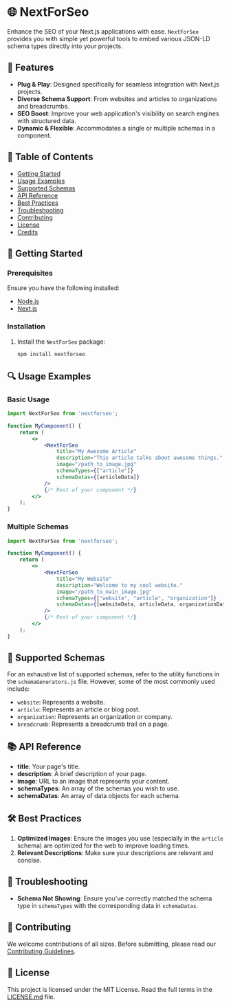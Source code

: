 # 🌐 NextForSeo

Enhance the SEO of your Next.js applications with ease. `NextForSeo` provides you with simple yet powerful tools to embed various JSON-LD schema types directly into your projects.


## 🚀 Features

- **Plug & Play**: Designed specifically for seamless integration with Next.js projects.
- **Diverse Schema Support**: From websites and articles to organizations and breadcrumbs.
- **SEO Boost**: Improve your web application's visibility on search engines with structured data.
- **Dynamic & Flexible**: Accommodates a single or multiple schemas in a component.

## 📖 Table of Contents

- [Getting Started](#getting-started)
- [Usage Examples](#usage-examples)
- [Supported Schemas](#supported-schemas)
- [API Reference](#api-reference)
- [Best Practices](#best-practices)
- [Troubleshooting](#troubleshooting)
- [Contributing](#contributing)
- [License](#license)
- [Credits](#credits)

## 🎉 Getting Started

### Prerequisites

Ensure you have the following installed:

- [Node.js](https://nodejs.org/)
- [Next.js](https://nextjs.org/)

### Installation

1. Install the `NextForSeo` package:
   ```bash
   npm install nextforseo
   ```

## 🔍 Usage Examples

### Basic Usage

```jsx
import NextForSeo from 'nextforseo';

function MyComponent() {
    return (
        <>
            <NextForSeo 
                title="My Awesome Article" 
                description="This article talks about awesome things." 
                image="/path_to_image.jpg" 
                schemaTypes={["article"]} 
                schemaDatas={[articleData]}
            />
            {/* Rest of your component */}
        </>
    );
}
```

### Multiple Schemas

```jsx
import NextForSeo from 'nextforseo';

function MyComponent() {
    return (
        <>
            <NextForSeo 
                title="My Website" 
                description="Welcome to my cool website." 
                image="/path_to_main_image.jpg" 
                schemaTypes={["website", "article", "organization"]} 
                schemaDatas={[websiteData, articleData, organizationData]}
            />
            {/* Rest of your component */}
        </>
    );
}
```

## 📜 Supported Schemas

For an exhaustive list of supported schemas, refer to the utility functions in the `schemaGenerators.js` file. However, some of the most commonly used include:

- `website`: Represents a website.
- `article`: Represents an article or blog post.
- `organization`: Represents an organization or company.
- `breadcrumb`: Represents a breadcrumb trail on a page.

## 📚 API Reference

- **title**: Your page's title.
- **description**: A brief description of your page.
- **image**: URL to an image that represents your content.
- **schemaTypes**: An array of the schemas you wish to use.
- **schemaDatas**: An array of data objects for each schema.

## 🛠 Best Practices

1. **Optimized Images**: Ensure the images you use (especially in the `article` schema) are optimized for the web to improve loading times.
2. **Relevant Descriptions**: Make sure your descriptions are relevant and concise.

## 🔧 Troubleshooting

- **Schema Not Showing**: Ensure you've correctly matched the schema type in `schemaTypes` with the corresponding data in `schemaDatas`.

## 💼 Contributing

We welcome contributions of all sizes. Before submitting, please read our [Contributing Guidelines](./CONTRIBUTING.md).

## 📄 License

This project is licensed under the MIT License. Read the full terms in the [LICENSE.md](./LICENSE.md) file.
